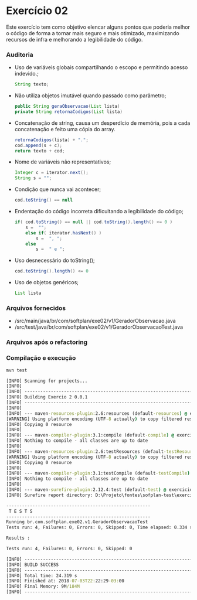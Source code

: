 # Exercício 02
Este exercício tem como objetivo elencar alguns pontos que poderia melhor o código de forma a tornar mais seguro e mais otimizado, maximizando recursos de infra e melhorando a legibilidade do código.
### Auditoria
* Uso de variáveis globais compartilhando o escopo e permitindo acesso indevido.;
	```java
	String texto;
	```
* Não utiliza objetos imutável quando passado como parâmetro;
	```java
	public String geraObservacao(List lista)
	private String retornaCodigos(List lista)
	```
* Concatenação de string, causa um desperdício de memória, pois a cada concatenação e feito uma cópia do array.
	```java
	retornaCodigos(lista) + ".";
	cod.append(s + c);
	return texto + cod;
	```
* Nome de variáveis não representativos;
	```java
	Integer c = iterator.next();
	String s = "";
	```
* Condição que nunca vai acontecer; 
	```java
	cod.toString() == null
	```
* Endentação do código incorreta dificultando a legibilidade do código; 
	```java
	if( cod.toString() == null || cod.toString().length() <= 0 )
		s =  "";
		else if( iterator.hasNext() )
			s =  ", ";
		else
			s =  " e ";
	```
* Uso desnecessário do toString();
	```java
	cod.toString().length() <= 0
	```
* Uso de objetos genéricos;
	```java
	List lista
	```
### Arquivos fornecidos

* /src/main/java/br/com/softplan/exe02/v1/GeradorObservacao.java
* /src/test/java/br/com/softplan/exe02/v1/GeradorObservacaoTest.java

### Arquivos após o refactoring

### Compilação e execução
```cmd
mvn test

[INFO] Scanning for projects...
[INFO]                                                                         
[INFO] ------------------------------------------------------------------------
[INFO] Building Exercio 2 0.0.1
[INFO] ------------------------------------------------------------------------
[INFO] 
[INFO] --- maven-resources-plugin:2.6:resources (default-resources) @ exercicio-02 ---
[WARNING] Using platform encoding (UTF-8 actually) to copy filtered resources, i.e. build is platform dependent!
[INFO] Copying 0 resource
[INFO] 
[INFO] --- maven-compiler-plugin:3.1:compile (default-compile) @ exercicio-02 ---
[INFO] Nothing to compile - all classes are up to date
[INFO] 
[INFO] --- maven-resources-plugin:2.6:testResources (default-testResources) @ exercicio-02 ---
[WARNING] Using platform encoding (UTF-8 actually) to copy filtered resources, i.e. build is platform dependent!
[INFO] Copying 0 resource
[INFO] 
[INFO] --- maven-compiler-plugin:3.1:testCompile (default-testCompile) @ exercicio-02 ---
[INFO] Nothing to compile - all classes are up to date
[INFO] 
[INFO] --- maven-surefire-plugin:2.12.4:test (default-test) @ exercicio-02 ---
[INFO] Surefire report directory: D:\Projeto\fontes\sofplan-test\exercicio-02\target\surefire-reports

-------------------------------------------------------
 T E S T S
-------------------------------------------------------
Running br.com.softplan.exe02.v1.GeradorObservacaoTest
Tests run: 4, Failures: 0, Errors: 0, Skipped: 0, Time elapsed: 0.334 sec

Results :

Tests run: 4, Failures: 0, Errors: 0, Skipped: 0

[INFO] ------------------------------------------------------------------------
[INFO] BUILD SUCCESS
[INFO] ------------------------------------------------------------------------
[INFO] Total time: 24.319 s
[INFO] Finished at: 2018-07-03T22:22:29-03:00
[INFO] Final Memory: 9M/184M
[INFO] ------------------------------------------------------------------------
```	
